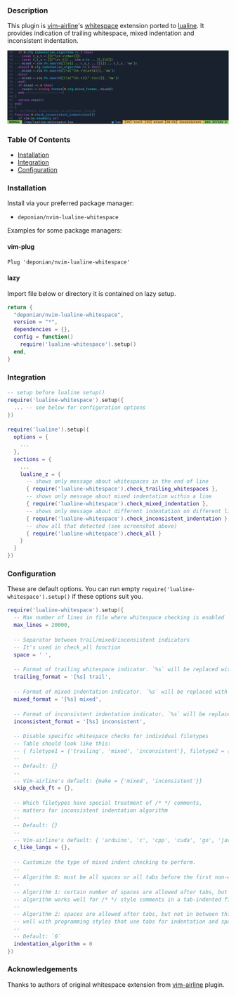 ### Description

This plugin is [vim-airline](https://github.com/vim-airline/vim-airline)'s [whitespace](https://github.com/vim-airline/vim-airline#whitespace) extension ported to [lualine](https://github.com/nvim-lualine/lualine.nvim). It provides indication of trailing whitespace, mixed indentation and inconsistent indentation.

![screenshot](./screenshot.png)

### Table Of Contents

- [Installation](#installation)
- [Integration](#integration)
- [Configuration](#configuration)

### Installation

Install via your preferred package manager:
- `deponian/nvim-lualine-whitespace`

Examples for some package managers:

#### vim-plug

```vim
Plug 'deponian/nvim-lualine-whitespace'
```

#### lazy

Import file below or directory it is contained on lazy setup.

```lua
return {
  "deponian/nvim-lualine-whitespace",
  version = "*",
  dependencies = {},
  config = function()
    require('lualine-whitespace').setup()
  end,
}
```

### Integration

```lua
-- setup before lualine setup()
require('lualine-whitespace').setup({
  ... -- see below for configuration options
})

require('lualine').setup({
  options = {
    ...
  },
  sections = {
    ...
    lualine_z = {
      -- shows only message about whitespaces in the end of line
      { require('lualine-whitespace').check_trailing_whitespaces },
      -- shows only message about mixed indentation within a line
      { require('lualine-whitespace').check_mixed_indentation },
      -- shows only message about different indentation on different lines
      { require('lualine-whitespace').check_inconsistent_indentation },
      -- show all that detected (see screenshot above)
      { require('lualine-whitespace').check_all }
    }
  }
})
```

### Configuration

These are default options. You can run empty `require('lualine-whitespace').setup()` if these options suit you.

```lua
require('lualine-whitespace').setup({
  -- Max number of lines in file where whitespace checking is enabled
  max_lines = 20000,

  -- Separator between trail/mixed/inconsistent indicators
  -- It's used in check_all function
  space = ' ',

  -- Format of trailing whitespace indicator. `%s` will be replaced with line number
  trailing_format = '[%s] trail',

  -- Format of mixed indentation indicator. `%s` will be replaced with line number
  mixed_format = '[%s] mixed',

  -- Format of inconsistent indentation indicator. `%s` will be replaced with line range
  inconsistent_format = '[%s] inconsistent',

  -- Disable specific whitespace checks for individual filetypes
  -- Table should look like this:
  -- { filetype1 = {'trailing', 'mixed', 'inconsistent'}, filetype2 = {'trailing'}, ... }
  -- 
  -- Default: {}
  -- 
  -- Vim-airline's default: {make = {'mixed', 'inconsistent'}}
  skip_check_ft = {},

  -- Which filetypes have special treatment of /* */ comments,
  -- matters for inconsistent indentation algorithm
  -- 
  -- Default: {}
  -- 
  -- Vim-airline's default: { 'arduino', 'c', 'cpp', 'cuda', 'go', 'javascript', 'ld', 'php' }
  c_like_langs = {},

  -- Customize the type of mixed indent checking to perform.
  -- 
  -- Algorithm 0: must be all spaces or all tabs before the first non-whitespace character
  -- 
  -- Algorithm 1: certain number of spaces are allowed after tabs, but not in between this
  -- algorithm works well for /* */ style comments in a tab-indented file
  -- 
  -- Algorithm 2: spaces are allowed after tabs, but not in between this algorithm works
  -- well with programming styles that use tabs for indentation and spaces for alignment
  -- 
  -- Default: `0`
  indentation_algorithm = 0
})
```

### Acknowledgements
Thanks to authors of original whitespace extension from [vim-airline](https://github.com/vim-airline/vim-airline) plugin.
